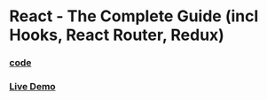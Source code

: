 # React - The Complete Guide (incl Hooks, React Router, Redux)

### [code](../../code/-23-next-js/meetups-app-project/)

### [Live Demo](https://meetups-app-sigma.vercel.app/)
